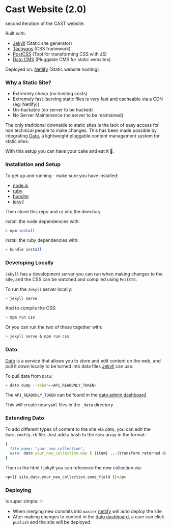 # Cast Website (2.0)

second iteration of the CAST website.

Built with:

+ [Jekyll](https://jekyllrb.com/) (Static site generator)
+ [Tachyons](http://tachyons.io/) (CSS framework)
+ [PostCSS](http://postcss.org/) (Tool for transforming CSS with JS)
+ [Dato CMS](https://www.datocms.com/) (Pluggable CMS for static websites)

Deployed on: [Netlify](https://www.netlify.com/) (Static website hosting)

### Why a Static Site?

+ Extremely cheap (no hosting costs)
+ Extremely fast (serving static files is very fast and cacheable via a CDN (eg: Netlify))
+ Un-hackable (no server to be hacked)
+ No Server Maintenance (no server to be maintained)

The only traditional downside to static sites is the lack of easy access for non technical people to make changes. This has been made possible by integrating [Dato](https://www.datocms.com/), a lightweight pluggable content management system for static sites.

With this setup you can have your cake and eat it :cake:.

### Installation and Setup

To get up and running - make sure you have installed:

+ [node.js](https://nodejs.org/en/download/)
+ [ruby](https://www.codecademy.com/articles/ruby-setup)
+ [bundler](http://bundler.io/)
+ [jekyll](https://jekyllrb.com/docs/installation/)

Then clone this repo and `cd` into the directory.

install the node dependencies with:

```sh
> npm install
```

install the ruby dependencies with:

```sh
> bundle install
```

### Developing Locally

`Jekyll` has a development server you can run when making changes to the site, and the CSS can be watched and compiled using `PostCSS`.

To run the `Jekyll` server locally:

```sh
> jekyll serve
```

And to compile the CSS:

```sh
> npm run css
```

Or you can run the two of these together with:

```sh
> jekyll serve & npm run css
```

### Dato

[Dato](https://www.datocms.com/) is a service that allows you to store and edit content on the web, and pull it down locally to be turned into data files [Jekyll](https://jekyllrb.com/docs/installation/) can use.

To pull data from `Dato`:

```sh
> dato dump --token=<API_READONLY_TOKEN>
```

The `API_READONLY_TOKEN` can be found in the [dato admin dashboard](https://cast-website.admin.datocms.com/admin/access_tokens)

This will create new `yaml` files in the `_data` directory

### Extending Dato

To add different types of content to the site via dato, you can edit the `dato.config.rb` file. Just add a hash to the `data` array in the format:

```ruby
{
  file_name: "your_new_collection",
  data: dato.your_new_collection.map { |item| ...(transform returned data here) }
}
```

Then in the html / jekyll you can reference the new collection via:

```html
<p>{{ site.data.your_new_collection.some_field }}</p>
```

### Deploying

Is super simple: :sparkles:

+ When merging new commits into `master` [netlify](https://app.netlify.com/sites/wearecast/deploys) will auto deploy the site
+ After making changes to content in the [dato dashboard](https://cast-website.admin.datocms.com/editor), a user can click `publish` and the site will be deployed
